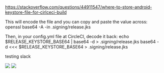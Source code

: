 https://stackoverflow.com/questions/44911547/where-to-store-android-keystore-file-for-cirlceci-build

This will encode the file and you can copy and paste the value across:
openssl base64 -A -in .signing/release.jks

Then, in your config.yml file at CircleCI, decode it back:
echo $RELEASE_KEYSTORE_BASE64 | base64 -d > .signing/release.jks
base64 -d <<< $RELEASE_KEYSTORE_BASE64 > .signing/release.jks

testing slack

![](https://github.com/moonlitdoor/mld-amessage-android/workflows/Android%20Beta%20CI/badge.svg)
![](https://github.com/moonlitdoor/mld-amessage-android/workflows/Android%20Release%20CI/badge.svg)